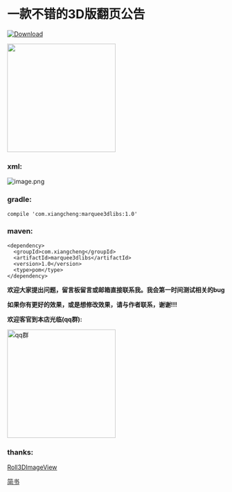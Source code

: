 # 一款不错的3D版翻页公告

[ ![Download](https://api.bintray.com/packages/a1002326270/maven/marquee3dlibs/images/download.svg) ](https://bintray.com/a1002326270/maven/marquee3dlibs/_latestVersion)

<img src="https://github.com/xiangcman/Marquee3DView-master/blob/master/photos/simple.gif" width="250"/>

### xml:
![image.png](http://upload-images.jianshu.io/upload_images/2528336-78bc10cb939d457b.png?imageMogr2/auto-orient/strip%7CimageView2/2/w/1240)


### gradle:
```
compile 'com.xiangcheng:marquee3dlibs:1.0'
```
### maven:
```
<dependency>
  <groupId>com.xiangcheng</groupId>
  <artifactId>marquee3dlibs</artifactId>
  <version>1.0</version>
  <type>pom</type>
</dependency>
```

**欢迎大家提出问题，留言板留言或邮箱直接联系我。我会第一时间测试相关的bug**

**如果你有更好的效果，或是想修改效果，请与作者联系，谢谢!!!**

**欢迎客官到本店光临(qq群):**

<image src="https://github.com/1002326270xc/LayoutManager-FlowLayout/blob/master/photos/IMG_0221.jpg" width="250" width="250" title="qq群"/>

### thanks:
[Roll3DImageView](https://github.com/zhangyuChen1991/Roll3DImageView)

[简书](https://www.jianshu.com/p/caa5f38d393a)
   



